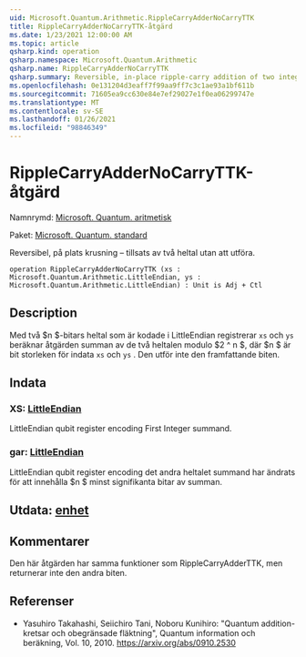 ```yaml
---
uid: Microsoft.Quantum.Arithmetic.RippleCarryAdderNoCarryTTK
title: RippleCarryAdderNoCarryTTK-åtgärd
ms.date: 1/23/2021 12:00:00 AM
ms.topic: article
qsharp.kind: operation
qsharp.namespace: Microsoft.Quantum.Arithmetic
qsharp.name: RippleCarryAdderNoCarryTTK
qsharp.summary: Reversible, in-place ripple-carry addition of two integers without carry out.
ms.openlocfilehash: 0e131204d3eaff7f99aa9ff7c3c1ae93a1bf611b
ms.sourcegitcommit: 71605ea9cc630e84e7ef29027e1f0ea06299747e
ms.translationtype: MT
ms.contentlocale: sv-SE
ms.lasthandoff: 01/26/2021
ms.locfileid: "98846349"
---
```

# <a name="ripplecarryaddernocarryttk-operation"></a>RippleCarryAdderNoCarryTTK-åtgärd

Namnrymd: [Microsoft. Quantum. aritmetisk](xref:Microsoft.Quantum.Arithmetic)

Paket: [Microsoft. Quantum. standard](https://nuget.org/packages/Microsoft.Quantum.Standard)


Reversibel, på plats krusning – tillsats av två heltal utan att utföra.

```qsharp
operation RippleCarryAdderNoCarryTTK (xs : Microsoft.Quantum.Arithmetic.LittleEndian, ys : Microsoft.Quantum.Arithmetic.LittleEndian) : Unit is Adj + Ctl
```


## <a name="description"></a>Description

Med två $n $-bitars heltal som är kodade i LittleEndian registrerar `xs` och `ys` beräknar åtgärden summan av de två heltalen modulo $2 ^ n $, där $n $ är bit storleken för indata `xs` och `ys` . Den utför inte den framfattande biten.

## <a name="input"></a>Indata

### <a name="xs--littleendian"></a>XS: [LittleEndian](xref:Microsoft.Quantum.Arithmetic.LittleEndian)

LittleEndian qubit register encoding First Integer summand.


### <a name="ys--littleendian"></a>gar: [LittleEndian](xref:Microsoft.Quantum.Arithmetic.LittleEndian)

LittleEndian qubit register encoding det andra heltalet summand har ändrats för att innehålla $n $ minst signifikanta bitar av summan.



## <a name="output--unit"></a>Utdata: [enhet](xref:microsoft.quantum.lang-ref.unit)



## <a name="remarks"></a>Kommentarer

Den här åtgärden har samma funktioner som RippleCarryAdderTTK, men returnerar inte den andra biten.

## <a name="references"></a>Referenser

- Yasuhiro Takahashi, Seiichiro Tani, Noboru Kunihiro: "Quantum addition-kretsar och obegränsade fläktning", Quantum information och beräkning, Vol. 10, 2010.
  https://arxiv.org/abs/0910.2530